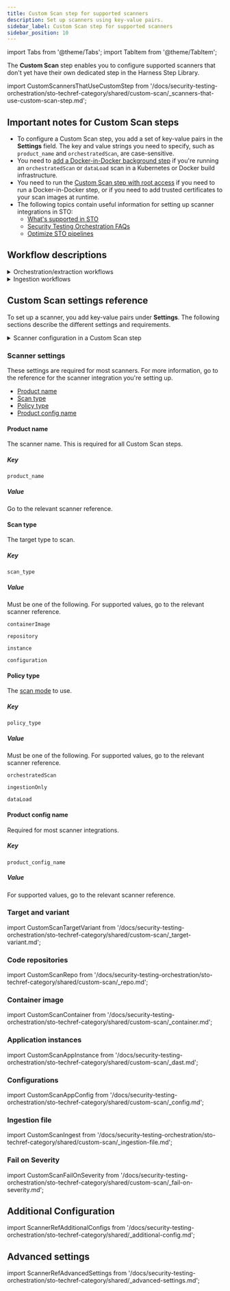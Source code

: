 ```yaml
---
title: Custom Scan step for supported scanners
description: Set up scanners using key-value pairs.
sidebar_label: Custom Scan step for supported scanners
sidebar_position: 10
---
```


import Tabs from '@theme/Tabs';
import TabItem from '@theme/TabItem';

The **Custom Scan** step enables you to configure supported scanners that don't yet have their own dedicated step in the Harness Step Library.

import CustomScannersThatUseCustomStep from '/docs/security-testing-orchestration/sto-techref-category/shared/custom-scan/_scanners-that-use-custom-scan-step.md';

<CustomScannersThatUseCustomStep />

## Important notes for Custom Scan steps

- To configure a Custom Scan step, you add a set of key-value pairs in the **Settings** field. The key and value strings you need to specify, such as `product_name` and `orchestratedScan`, are case-sensitive. 
- You need to [add a Docker-in-Docker background step](/docs/security-testing-orchestration/sto-techref-category/security-step-settings-reference#docker-in-docker-requirements-for-sto) if you're running an `orchestratedScan` or `dataLoad` scan in a Kubernetes or Docker build infrastructure. 
- You need to run the [Custom Scan step with root access](/docs/security-testing-orchestration/sto-techref-category/security-step-settings-reference#root-access-requirements-for-sto) if you need to run a Docker-in-Docker step, or if you need to add trusted certificates to your scan images at runtime. 
- The following topics contain useful information for setting up scanner integrations in STO:
  - [What's supported in STO](/docs/security-testing-orchestration/whats-supported)
  - [Security Testing Orchestration FAQs](/docs/faqs/security-testing-orchestration)
  - [Optimize STO pipelines](/docs/security-testing-orchestration/use-sto/set-up-sto-pipelines/optimize-sto-pipelines)

## Workflow descriptions

<details>
<summary>Orchestration/extraction workflows</summary>

import CustomScanWorkflowRepo from '/docs/security-testing-orchestration/sto-techref-category/shared/custom-scan/_workflow.md';

<CustomScanWorkflowRepo />

</details>

<details>
<summary>Ingestion workflows</summary>

import CustomScanWorkflowIngest from '/docs/security-testing-orchestration/sto-techref-category/shared/custom-scan/_workflow-ingest-only.md';

<CustomScanWorkflowIngest />

</details>

## Custom Scan settings reference

To set up a scanner, you add key-value pairs under **Settings**. The following sections describe the different settings and requirements.

<details>

<summary>Scanner configuration in a Custom Scan step</summary>

<Tabs>
<TabItem value="Visual" label="Visual editor" default>

<DocImage path={require('./static/custom-scan-settings-in-visual-editor.png')} width="50%" height="50%" title="Add shared path for scan results" /> 


</TabItem>
<TabItem value="YAML" label="YAML editor">

``` yaml
- step:
    type: Security
    name: custom_scan_xray
    identifier: custom_scan_xray
    spec:
      privileged: true
      settings:
        policy_type: ingestionOnly
        scan_type: containerImage
        product_name: xray
        product_config_name: default
        target_name: YOUR_REPO/YOUR_IMAGE
        target_variant: YOUR_TAG
        ingestion_file: /shared/scan_results/xray2.json
```

</TabItem>
</Tabs>

</details>


### Scanner settings

These settings are required for most scanners. For more information, go to the reference for the scanner integration you're setting up.

- [Product name](#product-name)
- [Scan type](#scan-type)
- [Policy type](#policy-type)
- [Product config name](#product-config-name)

<CustomScannersThatUseCustomStep />

#### Product name

The scanner name. This is required for all Custom Scan steps. 

##### Key
```
product_name
```

##### Value

Go to the relevant scanner reference.

#### Scan type

The target type to scan. 

##### Key
```
scan_type
```

##### Value

Must be one of the following. For supported values, go to the relevant scanner reference.

```
containerImage
```
```
repository
```
```
instance
```
```
configuration
```

#### Policy type

The [scan mode](/docs/security-testing-orchestration/orchestrate-and-ingest/sto-workflows-overview) to use. 

##### Key
```
policy_type
```

##### Value

Must be one of the following. For supported values, go to the relevant scanner reference.

```
orchestratedScan
```
```
ingestionOnly
```
```
dataLoad
```

#### Product config name

Required for most scanner integrations. 

##### Key
```
product_config_name
```

##### Value

For supported values, go to the relevant scanner reference.


### Target and variant

import CustomScanTargetVariant from '/docs/security-testing-orchestration/sto-techref-category/shared/custom-scan/_target-variant.md';

<CustomScanTargetVariant />

### Code repositories 

import CustomScanRepo from '/docs/security-testing-orchestration/sto-techref-category/shared/custom-scan/_repo.md';

<CustomScanRepo />

### Container image 

import CustomScanContainer from '/docs/security-testing-orchestration/sto-techref-category/shared/custom-scan/_container.md';

<CustomScanContainer />

### Application instances 

import CustomScanAppInstance from '/docs/security-testing-orchestration/sto-techref-category/shared/custom-scan/_dast.md';

<CustomScanAppInstance />

### Configurations 

import CustomScanAppConfig from '/docs/security-testing-orchestration/sto-techref-category/shared/custom-scan/_config.md';

<CustomScanAppConfig />

### Ingestion file

import CustomScanIngest from '/docs/security-testing-orchestration/sto-techref-category/shared/custom-scan/_ingestion-file.md';

<CustomScanIngest />

### Fail on Severity

import CustomScanFailOnSeverity from '/docs/security-testing-orchestration/sto-techref-category/shared/custom-scan/_fail-on-severity.md';

<CustomScanFailOnSeverity />


## Additional Configuration

import ScannerRefAdditionalConfigs from '/docs/security-testing-orchestration/sto-techref-category/shared/_additional-config.md';

<ScannerRefAdditionalConfigs />


## Advanced settings

import ScannerRefAdvancedSettings from '/docs/security-testing-orchestration/sto-techref-category/shared/_advanced-settings.md';

<ScannerRefAdvancedSettings />

